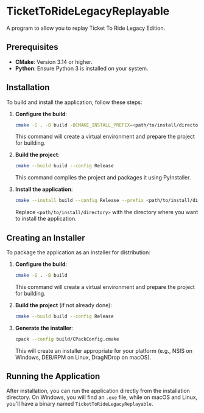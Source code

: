 # TicketToRideLegacyReplayable

A program to allow you to replay Ticket To Ride Legacy Edition.

## Prerequisites

- **CMake**: Version 3.14 or higher.
- **Python**: Ensure Python 3 is installed on your system.

## Installation

To build and install the application, follow these steps:

1. **Configure the build**:

    ```sh
    cmake -S . -B build -DCMAKE_INSTALL_PREFIX=<path/to/install/directory>
    ```

    This command will create a virtual environment and prepare the project for building.

2. **Build the project**:

    ```sh
    cmake --build build --config Release
    ```

    This command compiles the project and packages it using PyInstaller.

3. **Install the application**:

    ```sh
    cmake --install build --config Release --prefix <path/to/install/directory>
    ```

    Replace `<path/to/install/directory>` with the directory where you want to install the application.

## Creating an Installer

To package the application as an installer for distribution:

1. **Configure the build**:

    ```sh
    cmake -S . -B build
    ```

    This command will create a virtual environment and prepare the project for building.

2. **Build the project** (if not already done):

    ```sh
    cmake --build build --config Release
    ```

3. **Generate the installer**:

    ```sh
    cpack --config build/CPackConfig.cmake
    ```

    This will create an installer appropriate for your platform (e.g., NSIS on Windows, DEB/RPM on Linux, DragNDrop on macOS).

## Running the Application

After installation, you can run the application directly from the installation directory. On Windows, you will find an `.exe` file, while on macOS and Linux, you'll have a binary named `TicketToRideLegacyReplayable`.
